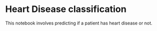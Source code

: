 # Heart Disease classification

   This notebook involves predicting if a patient has heart disease or not.
